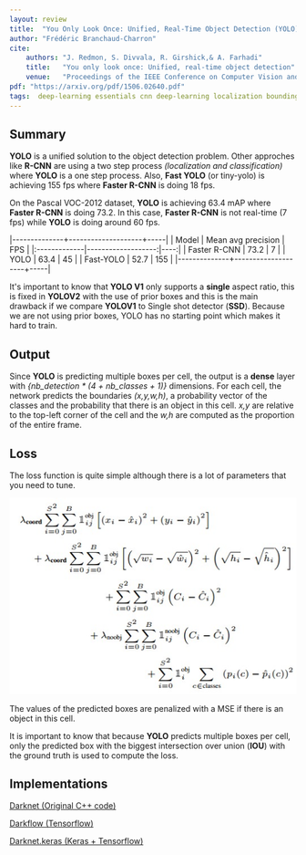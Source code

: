 ```yaml
---
layout: review
title:  "You Only Look Once: Unified, Real-Time Object Detection (YOLO)"
author: "Frédéric Branchaud-Charron"
cite:
    authors: "J. Redmon, S. Divvala, R. Girshick,& A. Farhadi"
    title:   "You only look once: Unified, real-time object detection"
    venue:   "Proceedings of the IEEE Conference on Computer Vision and Pattern Recognition (pp. 779-788)"
pdf: "https://arxiv.org/pdf/1506.02640.pdf"
tags:  deep-learning essentials cnn deep-learning localization bounding-boxes
---
```


## Summary

**YOLO** is a unified solution to the object detection problem. Other approches like **R-CNN** are using a two step process *(localization and classification)* where **YOLO** is a one step process. Also, **Fast YOLO** (or tiny-yolo) is achieving 155 fps where **Faster R-CNN** is doing 18 fps.

On the Pascal VOC-2012 dataset, **YOLO** is achieving 63.4 mAP where **Faster R-CNN** is doing 73.2. In this case, **Faster R-CNN** is not real-time (7 fps) while **YOLO** is doing around 60 fps.

|--------------+--------------------+-----|
| Model        | Mean avg precision | FPS |
|:-------------|-------------------:|----:|
| Faster R-CNN | 73.2               | 7   |
| YOLO         | 63.4               | 45  |
| Fast-YOLO    | 52.7               | 155 |
|--------------+--------------------+-----|

It's important to know that **YOLO V1** only supports a **single** aspect ratio, this is fixed in **YOLOV2** with the use of prior boxes and this is the main drawback if we compare **YOLOV1** to Single shot detector (**SSD**). Because we are not using prior boxes, YOLO has no starting point which makes it hard to train.

## Output

Since **YOLO** is predicting multiple boxes per cell, the output is a **dense** layer with *{nb_detection * (4 + nb_classes + 1)}* dimensions. For each cell, the network predicts the boundaries *(x,y,w,h)*, a probability vector of the classes and the probability that there is an object in this cell. *x,y* are relative to the top-left corner of the cell and the *w,h* are computed as the proportion of the entire frame.



## Loss

The loss function is quite simple although there is a lot of parameters that you need to tune.

![YOLO](/article/images/yolo-loss.jpg)

The values of the predicted boxes are penalized with a MSE if there is an object in this cell.

It is important to know that because **YOLO** predicts multiple boxes per cell,  only the predicted box with the biggest intersection over union (**IOU**) with the ground truth is used to compute the loss.



## Implementations

[Darknet (Original C++ code)](http://pjreddie.com/darknet/yolov1/)

[Darkflow (Tensorflow)](https://github.com/thtrieu/darkflow)

[Darknet.keras (Keras + Tensorflow)](https://github.com/sunshineatnoon/Darknet.keras)
